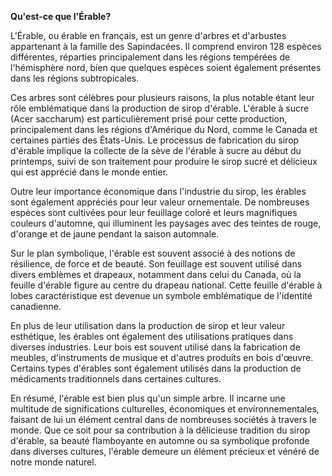**Qu'est-ce que l'Érable?**

L'Érable, ou érable en français, est un genre d'arbres et d'arbustes appartenant à la famille des Sapindacées. Il comprend environ 128 espèces différentes, réparties principalement dans les régions tempérées de l'hémisphère nord, bien que quelques espèces soient également présentes dans les régions subtropicales.

Ces arbres sont célèbres pour plusieurs raisons, la plus notable étant leur rôle emblématique dans la production de sirop d'érable. L'érable à sucre (Acer saccharum) est particulièrement prisé pour cette production, principalement dans les régions d'Amérique du Nord, comme le Canada et certaines parties des États-Unis. Le processus de fabrication du sirop d'érable implique la collecte de la sève de l'érable à sucre au début du printemps, suivi de son traitement pour produire le sirop sucré et délicieux qui est apprécié dans le monde entier.

Outre leur importance économique dans l'industrie du sirop, les érables sont également appréciés pour leur valeur ornementale. De nombreuses espèces sont cultivées pour leur feuillage coloré et leurs magnifiques couleurs d'automne, qui illuminent les paysages avec des teintes de rouge, d'orange et de jaune pendant la saison automnale.

Sur le plan symbolique, l'érable est souvent associé à des notions de résilience, de force et de beauté. Son feuillage est souvent utilisé dans divers emblèmes et drapeaux, notamment dans celui du Canada, où la feuille d'érable figure au centre du drapeau national. Cette feuille d'érable à lobes caractéristique est devenue un symbole emblématique de l'identité canadienne.

En plus de leur utilisation dans la production de sirop et leur valeur esthétique, les érables ont également des utilisations pratiques dans diverses industries. Leur bois est souvent utilisé dans la fabrication de meubles, d'instruments de musique et d'autres produits en bois d'œuvre. Certains types d'érables sont également utilisés dans la production de médicaments traditionnels dans certaines cultures.

En résumé, l'érable est bien plus qu'un simple arbre. Il incarne une multitude de significations culturelles, économiques et environnementales, faisant de lui un élément central dans de nombreuses sociétés à travers le monde. Que ce soit pour sa contribution à la délicieuse tradition du sirop d'érable, sa beauté flamboyante en automne ou sa symbolique profonde dans diverses cultures, l'érable demeure un élément précieux et vénéré de notre monde naturel.